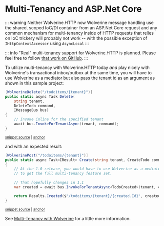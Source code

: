 # Multi-Tenancy and ASP.Net Core

::: warning
Neither Wolverine.HTTP now Wolverine message handling use the shared, scoped IoC/DI container
from an ASP.Net Core request and any common mechanism for multi-tenancy inside of HTTP requests
that relies on IoC trickery will probably not work -- with the possible exception of `IHttpContextAccessor` using `AsyncLocal`
:::

::: info
"Real" multi-tenancy support for Wolverine.HTTP is planned. Please feel free to follow [that work on GitHub](https://github.com/JasperFx/wolverine/issues/415).
:::


To utilize multi-tenancy with Wolverine.HTTP today *and* play nicely with Wolverine's transactional inbox/outbox 
at the same time, you will have to use Wolverine as a mediator but also pass the tenant id as an argument as shown in this sample project:

<!-- snippet: sample_invoke_for_tenant -->
<a id='snippet-sample_invoke_for_tenant'></a>
```cs
[WolverineDelete("/todoitems/{tenant}")]
public static async Task Delete(
    string tenant, 
    DeleteTodo command, 
    IMessageBus bus)
{
    // Invoke inline for the specified tenant
    await bus.InvokeForTenantAsync(tenant, command);
}
```
<sup><a href='https://github.com/JasperFx/wolverine/blob/main/src/Samples/MultiTenantedTodoService/MultiTenantedTodoService/Endpoints.cs#L72-L84' title='Snippet source file'>snippet source</a> | <a href='#snippet-sample_invoke_for_tenant' title='Start of snippet'>anchor</a></sup>
<!-- endSnippet -->

and with an expected result:

<!-- snippet: sample_calling_invoke_for_tenant_async_with_expected_result -->
<a id='snippet-sample_calling_invoke_for_tenant_async_with_expected_result'></a>
```cs
[WolverinePost("/todoitems/{tenant}")]
public static async Task<IResult> Create(string tenant, CreateTodo command, IMessageBus bus)
{
    // At the 1.0 release, you would have to use Wolverine as a mediator
    // to get the full multi-tenancy feature set.
    
    // That hopefully changes in 1.1
    var created = await bus.InvokeForTenantAsync<TodoCreated>(tenant, command);

    return Results.Created($"/todoitems/{tenant}/{created.Id}", created);
}
```
<sup><a href='https://github.com/JasperFx/wolverine/blob/main/src/Samples/MultiTenantedTodoService/MultiTenantedTodoService/Endpoints.cs#L56-L70' title='Snippet source file'>snippet source</a> | <a href='#snippet-sample_calling_invoke_for_tenant_async_with_expected_result' title='Start of snippet'>anchor</a></sup>
<!-- endSnippet -->

See [Multi-Tenancy with Wolverine](/guide/handlers/multi-tenancy) for a little more information.


